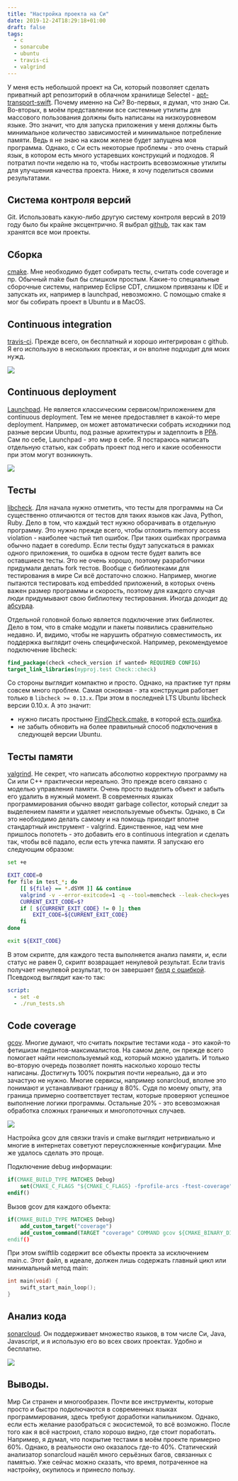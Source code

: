 ```yaml
---
title: "Настройка проекта на Си"
date: 2019-12-24T18:29:18+01:00
draft: false
tags:
  - c
  - sonarcube
  - ubuntu
  - travis-ci
  - valgrind
---
```

У меня есть небольшой проект на Си, который позволяет сделать приватный apt репозиторий в облачном хранилище Selectel - [apt-transport-swift](https://github.com/dernasherbrezon/apt-transport-swift). Почему именно на Си? Во-первых, я думал, что знаю Си. Во-вторых, в моём представлении все системные утилиты для массового пользования должны быть написаны на низкоуровневом языке. Это значит, что для запуска приложения у меня должны быть минимальное количество зависимостей и минимальное потребление памяти. Ведь я не знаю на каком железе будет запущена моя программа. Однако, с Си есть некоторые проблемы - это очень старый язык, в котором есть много устаревших конструкций и подходов. Я потратил почти неделю на то, чтобы настроить всевозможные утилиты для улучшения качества проекта. Ниже, я хочу поделиться своими результатами.

## Система контроля версий

Git. Использовать какую-либо другую систему контроля версий в 2019 году было бы крайне эксцентрично. Я выбрал [github](https://github.com/dernasherbrezon/apt-transport-swift), так как там хранятся все мои проекты.

## Сборка

[cmake](https://cmake.org). Мне необходимо будет собирать тесты, считать code coverage и пр. Обычный make был бы слишком простым. Какие-то специальные сборочные системы, например Eclipse CDT, слишком привязаны к IDE и запускать их, например в launchpad, невозможно. С помощью cmake я мог бы собирать проект в Ubuntu и в MacOS.

## Continuous integration

[travis-ci](https://travis-ci.org/dernasherbrezon/apt-transport-swift). Прежде всего, он бесплатный и хорошо интегрирован с github. Я его использую в нескольких проектах, и он вполне подходит для моих нужд.

![](img/1.png)

## Continuous deployment

[Launchpad](https://launchpad.net/~rodionovamp/+archive/ubuntu/apt-transport-swift). Не является классическим сервисом/приложением для continuous deployment. Тем не менее предоставляет в какой-то мере deployment. Например, он может автоматически собрать исходники под разные версии Ubuntu, под разные архитектуры и задеплоить в [PPA](https://help.ubuntu.ru/wiki/ppa). Сам по себе, Launchpad - это мир в себе. Я постараюсь написать отдельную статью, как собрать проект под него и какие особенности при этом могут возникнуть.

![](img/2.png)

## Тесты

[libcheck](https://github.com/libcheck/check). Для начала нужно отметить, что тесты для программы на Си существенно отличаются от тестов для таких языков как Java, Python, Ruby. Дело в том, что каждый тест нужно оборачивать в отдельную программу. Это нужно прежде всего, чтобы отловить memory access violation - наиболее частый тип ошибок. При таких ошибках программа обычно падает в coredump. Если тесты будут запускаться в рамках одного приложения, то ошибка в одном тесте будет валить все оставшиеся тесты. Это не очень хорошо, поэтому разработчики придумали делать fork тестов. Вообще с библиотеками для тестирования в мире Си всё достаточно сложно. Например, многие пытаются тестировать код embedded приложений, в которых очень важен размер программы и скорость, поэтому для каждого случая люди придумывают свою библиотеку тестирования. Иногда доходит [до абсурда](http://www.jera.com/techinfo/jtns/jtn002.html).

Отдельной головной болью является подключение этих библиотек. Дело в том, что в cmake модули и пакеты появились сравнительно недавно. И, видимо, чтобы не нарушить обратную совместимость, их поддержка выглядит очень специфической. Например, рекомендуемое подключение libcheck:

```cmake
find_package(check <check_version if wanted> REQUIRED CONFIG)
target_link_libraries(myproj.test Check::check)
```

Со стороны выглядит компактно и просто. Однако, на практике тут прям совсем много проблем. Самая основная - эта конструкция работает только в ```libcheck >= 0.13.x```. При этом в последней LTS Ubuntu libcheck версии 0.10.x. А это значит:

 - нужно писать простыню [FindCheck.cmake](https://github.com/dernasherbrezon/apt-transport-swift/blob/master/cmake/FindCheck.cmake), в которой [есть ошибка](https://github.com/libcheck/check/issues/236).
 - не забыть обновить на более правильный способ подключения в следующей версии Ubuntu.


## Тесты памяти

[valgrind](https://valgrind.org). Не секрет, что написать абсолютно корректную программу на Си или C++ практически нереально. Это прежде всего связано с моделью управления памяти. Очень просто выделить объект и забыть его удалить в нужный момент. В современных языках программирования обычно вводят garbage collector, который следит за выделением памяти и удаляет неиспользуемые объекты. Однако, в Си это необходимо делать самому и на помощь приходит вполне стандартный инструмент - valgrind. Единственное, над чем мне пришлось попотеть - это добавить его в continuous integration и сделать так, чтобы всё падало, если есть утечка памяти. Я запускаю его следующим образом:

```bash
set +e 

EXIT_CODE=0
for file in test_*; do
	[[ ${file} == *.dSYM ]] && continue
	valgrind -v --error-exitcode=1 -q --tool=memcheck --leak-check=yes --show-reachable=yes ./${file}
	CURRENT_EXIT_CODE=$?
	if [ ${CURRENT_EXIT_CODE} != 0 ]; then
		EXIT_CODE=${CURRENT_EXIT_CODE} 
	fi  
done

exit ${EXIT_CODE}
```

В этом скрипте, для каждого теста выполняется анализ памяти, и, если статус не равен 0, скрипт возвращает ненулевой результат. Если travis получает ненулевой результат, то он завершает [билд с ошибкой](https://github.com/dernasherbrezon/apt-transport-swift/blob/master/build_debug.sh). Псевдокод выглядит как-то так:

```yaml
script:
  - set -e
  - ./run_tests.sh
```

## Code coverage

[gcov](https://ru.wikipedia.org/wiki/Gcov). Многие думают, что считать покрытие тестами кода - это какой-то фетишизм педантов-максималистов. На самом деле, он прежде всего помогает найти неиспользуемый код, который можно удалить. И только во-вторую очередь позволяет понять насколько хорошо тесты написаны. Достигнуть 100% покрытия почти нереально, да и это зачастую не нужно. Многие сервисы, например sonarcloud, вполне это понимают и устанавливают границу в 80%. Судя по моему опыту, эта граница примерно соответствует тестам, которые проверяют успешное выполнение логики программы. Остальные 20% - это всевозможная обработка сложных граничных и многопоточных случаев.

![](img/3.png)

Настройка gcov для связки travis и cmake выглядит нетривиально и многие в интернетах советуют переусложненные конфигурации. Мне же удалось сделать это проще.

Подключение debug информации:
```cmake
if(CMAKE_BUILD_TYPE MATCHES Debug)
	set(CMAKE_C_FLAGS "${CMAKE_C_FLAGS} -fprofile-arcs -ftest-coverage")
endif()
```

Вызов gcov для каждого объекта:
```cmake
if(CMAKE_BUILD_TYPE MATCHES Debug)
	add_custom_target("coverage")
	add_custom_command(TARGET "coverage" COMMAND gcov ${CMAKE_BINARY_DIR}/CMakeFiles/swiftlib.dir/src/*.c.o)
endif()
```

При этом swiftlib содержит все объекты проекта за исключением main.c. Этот файл, в идеале, должен лишь содержать главный цикл или минимальный метод main:

```c
int main(void) {
    swift_start_main_loop();
}
```

## Анализ кода

[sonarcloud](https://sonarcloud.io/organizations/dernasherbrezon-github/projects). Он поддерживает множество языков, в том числе Си, Java, Javascript, и я использую его во всех своих проектах. Удобно и бесплатно.

![](img/4.png)

## Выводы.

Мир Си странен и многообразен. Почти все инструменты, которые просто и быстро подключаются в современных языках программирования, здесь требуют доработки напильником. Однако, если есть желание разобраться с экосистемой, то всё возможно. После того как я всё настроил, стало хорошо видно, где стоит поработать. Например, я думал, что покрытие тестами в моём проекте примерно 60%. Однако, в реальности оно оказалось где-то 40%. Статический анализатор sonarcloud нашёл много серьёзных багов, связанных с памятью. Уже сейчас можно сказать, что время, потраченное на настройку, окупилось и принесло пользу.
